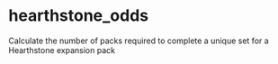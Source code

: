 hearthstone_odds
================

Calculate the number of packs required to complete a unique set for a Hearthstone expansion pack
